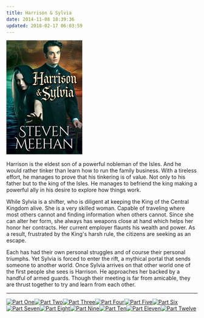 ```yaml
---
title: Harrison & Sylvia
date: 2014-11-08 18:39:36
updated: 2018-02-17 06:03:59
---
```


<div class="embedded-image-left">

![Crossroads](harrison-sylvia-1.jpg)

</div>

<div class="text-negative-margin-top">

Harrison is the eldest son of a powerful nobleman of the Isles. And he would rather tinker than learn how to run the family business. With a tireless effort, he manages to prove that his tinkering is of value. Not only to his father but to the king of the Isles. He manages to befriend the king making a powerful ally in his desire to explore how things work.

While Sylvia is a shifter, who is diligent at keeping the King of the Central Kingdom alive. She is a very skilled woman. Capable of traveling where most others cannot and finding information when others cannot. Since she can alter her form, she always has weapons close at hand which helps her honor her contracts. Her current employer flaunts his wealth and power. As a result, frustrated by the King's harsh rule, the citizens are seeking as an escape.

Each has had their own personal struggles and of course their personal triumphs. Yet Sylvia is forced to enter the rift, a mythical portal that sends someone to another world. Once Sylvia arrives on that other world one of the first people she sees is Harrison. He approaches her backed by a handful of armed guards. Though their meeting is far from amicable, they are thrust together to try and learn from each other.

<hr class="clear-both center-fade"/>

<div class="center">

[![Part One](/writing/harrison-sylvia/series-01/part-1/hs101.jpg "Part One")](https://www.wattpad.com/761347610-harrison-sylvia-crossroads-part-one)[![Part Two](/writing/harrison-sylvia/series-01/part-2/hs102.jpg "Part Two")](https://www.wattpad.com/761349692-harrison-sylvia-crossroads-part-two)[![Part Three](/writing/harrison-sylvia/series-01/part-3/hs103.jpg "Part Three")](https://www.wattpad.com/761350237-harrison-sylvia-crossroads-part-three)[![Part Four](/writing/harrison-sylvia/series-01/part-4/hs104.jpg "Part Four")](https://www.wattpad.com/761351192-harrison-sylvia-crossroads-part-four)[![Part Five](/writing/harrison-sylvia/series-01/part-5/hs105.jpg "Part Five")](https://www.wattpad.com/761351361-harrison-sylvia-crossroads-part-five)[![Part Six](/writing/harrison-sylvia/series-01/part-6/hs106.jpg "Part Six")](https://www.wattpad.com/761351519-harrison-sylvia-crossroads-part-six)[![Part Seven](/writing/harrison-sylvia/series-01/part-7/hs107.jpg "Part Seven")](https://www.wattpad.com/761351701-harrison-sylvia-crossroads-part-seven)[![Part Eight](/writing/harrison-sylvia/series-01/hs108.jpg "Part Eight")](https://www.wattpad.com/761351863-harrison-sylvia-crossroads-part-eight)[![Part Nine](/writing/harrison-sylvia/series-01/hs109.jpg "Part Nine")](https://www.wattpad.com/761352035-harrison-sylvia-crossroads-part-nine)[![Part Ten](/writing/harrison-sylvia/series-01/hs110.jpg "Part Ten")](https://www.wattpad.com/761352224-harrison-sylvia-crossroads-part-ten)[![Part Eleven](/writing/harrison-sylvia/series-01/hs111.jpg "Part Eleven")](https://www.wattpad.com/761352417-harrison-sylvia-crossroads-part-eleven)[![Part Twelve](/writing/harrison-sylvia/series-01/hs112.jpg "Part Twelve")](https://www.wattpad.com/761352625-harrison-sylvia-crossroads-part-twelve)

</div>

</div>